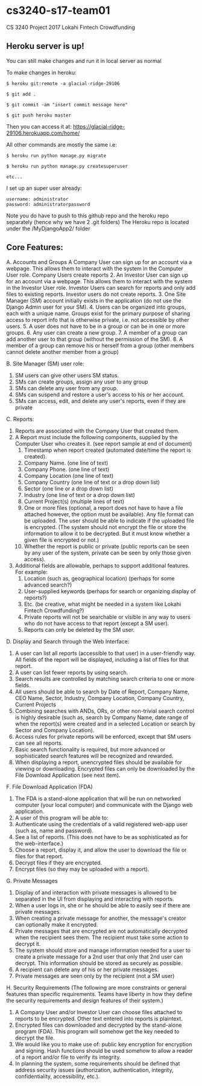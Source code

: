 # cs3240-s17-team01
CS 3240 Project 2017
Lokahi Fintech Crowdfunding

## Heroku server is up!

You can still make changes and run it in local server as normal

To make changes in heroku:

    $ heroku git:remote -a glacial-ridge-29106

    $ git add .
  
    $ git commit -am "insert commit message here"
  
    $ git push heroku master
  
  Then you can access it at: https://glacial-ridge-29106.herokuapp.com/home/
  
  All other commands are mostly the same i.e:
  
    $ heroku run python manage.py migrate
    
    $ heroku run python manage.py createsuperuser
    
    etc...

I set up an super user already:

    username: administrator
    password: administratorpassword
  
Note you do have to push to this github repo and the heroku repo separately (hence why we have 2 .git folders)
The Heroku repo is located under the /MyDjangoApp2/ folder 


## Core Features:

A. Accounts and Groups
A Company User can sign up for an account via a webpage. This allows them to interact with the system in the
Computer User role. Company Users create reports
2. An Investor User can sign up for an account via a webpage. This allows them to interact with the system in the
Investor User role. Investor Users can search for reports and only add files to existing reports. Investor users do
not create reports.
3. One Site Manager (SM) account initially exists in the application (do not use the Django Admin user for your
SM).
4. Users can be organized into groups, each with a unique name. Groups exist for the primary purpose of sharing
access to report info that is otherwise private, i.e. not accessible by other users.
5. A user does not have to be in a group or can be in one or more groups.
6. Any user can create a new group.
7. A member of a group can add another user to that group (without the permission of the SM).
8. A member of a group can remove his or herself from a group (other members cannot delete another member
from a group)

B. Site Manager (SM) user role:
1. SM users can give other users SM status.
2. SMs can create groups, assign any user to any group
3. SMs can delete any user from any group.
4. SMs can suspend and restore a user's access to his or her account.
5. SMs can access, edit, and delete any user's reports, even if they are private 

C. Reports:
1. Reports are associated with the Company User that created them.
2. A Report must include the following components, supplied by the Computer User who creates it. (see report
sample at end of document)
    1. Timestamp when report created (automated date/time the report is created).
    2. Company Name. (one line of text)
    3. Company Phone. (one line of text)
    4. Company Location (one line of text)
    5. Company Country (one line of text or a drop down list)
    6. Sector (one line or a drop down list)
    7. Industry (one line of text or a drop down list)
    8. Current Project(s) (multiple lines of text)
    9. One or more files (optional, a report does not have to have a file attached however, the option must be
    available). Any file format can be uploaded. The user should be able to indicate if the uploaded file is
    encrypted. (The system should not encrypt the file or store the information to allow it to be decrypted. But
    it must know whether a given file is encrypted or not.)
    10. Whether the report is public or private (public reports can be seen by any user of the system, private can
    be seen by only those given access).
3. Additional fields are allowable, perhaps to support additional features. For example:
    1. Location (such as, geographical location) (perhaps for some advanced search?)
    2. User-supplied keywords (perhaps for search or organizing display of reports?)
    3. Etc. (be creative, what might be needed in a system like Lokahi Fintech Crowdfunding?)
    4. Private reports will not be searchable or visible in any way to users who do not have access to that report (except
    a SM user).
    5. Reports can only be deleted by the SM user.
    
D. Display and Search through the Web Interface:
1. A user can list all reports (accessible to that user) in a user-friendly way. All fields of the report will be displayed,
including a list of files for that report.
2. A user can list fewer reports by using search.
3. Search results are controlled by matching search criteria to one or more fields.
4. All users should be able to search by Date of Report, Company Name, CEO Name, Sector, Industry, Company
Location, Company Country, Current Projects
5. Combining searches with ANDs, ORs, or other non-trivial search control is highly desirable (such as, search by
Company Name, date range of when the report(s) were created and in a selected Location or search by Sector
and Company Location).
6. Access rules for private reports will be enforced, except that SM users can see all reports.
7. Basic search functionality is required, but more advanced or sophisticated search features will be recognized and
rewarded.
8. When displaying a report, unencrypted files should be available for viewing or downloading. Encrypted files can
only be downloaded by the File Download Application (see next item).

F. File Download Application (FDA)
1. The FDA is a stand-alone application that will be run on networked computer (your local computer) and
communicate with the Django web application.
2. A user of this program will be able to:
1. Authenticate using the credentials of a valid registered web-app user (such as, name and password).
2. See a list of reports. (This does not have to be as sophisticated as for the web-interface.)
3. Choose a report, display it, and allow the user to download the file or files for that report.
4. Decrypt files if they are encrypted.
5. Encrypt files (so they may be uploaded with a report).

G. Private Messages
1. Display of and interaction with private messages is allowed to be separated in the UI from displaying and
interacting with reports.
2. When a user logs in, she or he should be able to easily see if there are private messages.
3. When creating a private message for another, the message's creator can optionally make it encrypted.
4. Private messages that are encrypted are not automatically decrypted when the recipient sees them. The recipient
must take some action to decrypt it.
5. The system should store and manage information needed for a user to create a private message for a 2nd user
that only that 2nd user can decrypt. This information should be stored as securely as possible.
6. A recipient can delete any of his or her private messages.
7. Private messages are seen only by the recipient (not a SM user)

H. Security Requirements
(The following are more constraints or general features than specific requirements. Teams have liberty in how they define
the security requirements and design features of their system.)
1. A Company User and/or Investor User can choose files attached to reports to be encrypted. Other text entered
into reports is plaintext.
2. Encrypted files can downloaded and decrypted by the stand-alone program (FDA). This program will somehow
get the key needed to decrypt the file.
3. We would like you to make use of: public key encryption for encryption and signing. Hash functions should be
used somehow to allow a reader of a report and/or file to verify its integrity.
4. In planning the system, some requirements should be defined that address security issues (authorization,
authentication, integrity, confidentiality, accessibility, etc.).



